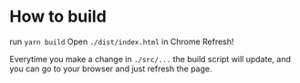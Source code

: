 # How to build

run `yarn build`
Open `./dist/index.html` in Chrome
Refresh!

Everytime you make a change in `./src/...` the build script will update, and you can go to your browser and just refresh the page.
